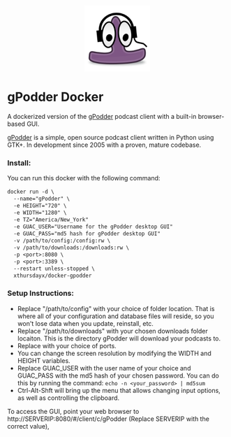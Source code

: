 <p align="center">
    <img src="https://raw.githubusercontent.com/xthursdayx/docker-templates/master/images/gpodder-icon.png" alt="" width="150"/>  
</p>

# gPodder Docker

A dockerized version of the [gPodder](https://gpodder.github.io/) podcast client with a built-in browser-based GUI.

[gPodder](https://gpodder.github.io/) is a simple, open source podcast client written in Python using GTK+. In development since 2005 with a proven, mature codebase.

### Install:

You can run this docker with the following command:

````
docker run -d \
  --name="gPodder" \
  -e HEIGHT="720" \
  -e WIDTH="1280" \
  -e TZ="America/New_York"
  -e GUAC_USER="Username for the gPodder desktop GUI"
  -e GUAC_PASS="md5 hash for gPodder desktop GUI" 
  -v /path/to/config:/config:rw \
  -v /path/to/downloads:/downloads:rw \
  -p <port>:8080 \
  -p <port>:3389 \
  --restart unless-stopped \
  xthursdayx/docker-gpodder
 ```` 
  
### Setup Instructions:

- Replace "/path/to/config" with your choice of folder location. That is where all of your configuration and database files will reside, so you won't lose data when you update, reinstall, etc.
- Replace "/path/to/downloads" with your chosen downloads folder locaiton. This is the directory gPodder will download your podcasts to. 
- Replace <port> with your choice of ports.
- You can change the screen resolution by modifying the WIDTH and HEIGHT variables.
- Replace GUAC_USER with the user name of your choice and GUAC_PASS with the md5 hash of your chosen password. You can do this by running the command: `echo -n <your_password> | md5sum`
- Ctrl-Alt-Shft will bring up the menu that allows changing input options, as well as controlling the clipboard.

To access the GUI, point your web browser to http://SERVERIP:8080/#/client/c/gPodder (Replace SERVERIP with the correct value),
